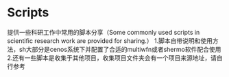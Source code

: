 # Scripts
提供一些科研工作中常用的脚本分享（Some commonly used scripts in scientific research work are provided for sharing.）
1.脚本自带说明和使用方法，sh大部分是cenos系统下并配置了合适的multiwfn或者shermo软件配合使用
2.还有一些脚本是收集于其他项目，收集项目文件夹会有一个项目来源地址，请自行参考
